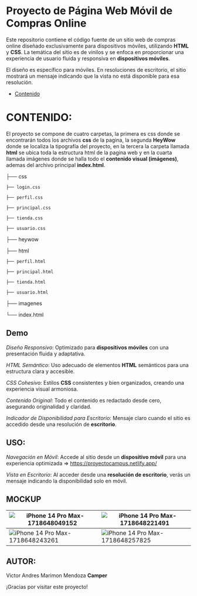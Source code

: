 # Proyecto de Página Web Móvil de Compras Online

Este repositorio contiene el código fuente de un sitio web de compras online diseñado exclusivamente para dispositivos móviles, utilizando **HTML** y **CSS**. La temática del sitio es de vinilos y se enfoca en proporcionar una experiencia de usuario fluida y responsiva en **dispositivos móviles**.

El diseño es específico para móviles. En resoluciones de escritorio, el sitio mostrará un mensaje indicando que la vista no está disponible para esa resolución.

- [Contenido](#CONTENIDO)


# CONTENIDO:

El proyecto se compone de cuatro carpetas, la primera es css donde se encontrarán todos los archivos **css** de la pagina, la segunda **HeyWow** donde se localiza la tipografía del proyecto, en la tercera la carpeta llamada **html** se ubica toda la estructura html de la pagina web y en la cuarta llamada imágenes donde se halla todo el **contenido visual (imágenes)**, ademas del archivo principal **index.html**.

├── css 

    ├── login.css 
    
    ├── perfil.css
    
    ├── principal.css
    
    ├── tienda.css
    
    ├── usuario.css

├── heywow

├── html

    ├── perfil.html
    
    ├── principal.html
    
    ├── tienda.html
    
    ├── usuario.html

├── imagenes

└── index.html

## Demo


*Diseño Responsivo*: 
Optimizado para **dispositivos móviles** con una presentación fluida y adaptativa.

*HTML Semántico*: 
Uso adecuado de elementos **HTML** semánticos para una estructura clara y accesible.

*CSS Cohesivo*: 
Estilos **CSS** consistentes y bien organizados, creando una experiencia visual armoniosa.

*Contenido Original*: 
Todo el contenido es redactado desde cero, asegurando originalidad y claridad.

*Indicador de Disponibilidad para Escritorio*: 
Mensaje claro cuando el sitio es accedido desde una resolución de **escritorio**.

## USO:

*Navegación en Móvil*: Accede al sitio desde un **dispositivo móvil** para una experiencia optimizada => https://proyectocampus.netlify.app/

*Vista en Escritorio*: Al acceder desde una **resolución de escritorio**, verás un mensaje indicando la disponibilidad solo en móvil.

## MOCKUP

| ![iPhone 14 Pro Max-1718648049152](https://github.com/VictorMarimon/PROYECTO-FILTRO_MARIMONVICTOR_MENDOZAANDRES/assets/101603931/edad0495-28b8-42bc-abed-83dde3ca0523) | ![iPhone 14 Pro Max-1718648221491](https://github.com/VictorMarimon/PROYECTO-FILTRO_MARIMONVICTOR_MENDOZAANDRES/assets/101603931/f6f36739-bcce-4c32-9b74-b3ea960ed1f5) |
|--|--|
| ![iPhone 14 Pro Max-1718648243261](https://github.com/VictorMarimon/PROYECTO-FILTRO_MARIMONVICTOR_MENDOZAANDRES/assets/101603931/426940be-b1cb-4634-89f6-95b0ac210bbe) | ![iPhone 14 Pro Max-1718648257825](https://github.com/VictorMarimon/PROYECTO-FILTRO_MARIMONVICTOR_MENDOZAANDRES/assets/101603931/11714a58-ddd1-4588-ab1c-cbea56ae435d) |


## AUTOR:

Victor Andres Marimon Mendoza **Camper**

¡Gracias por visitar este proyecto!
